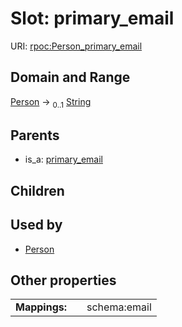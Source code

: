 
# Slot: primary_email




URI: [rpoc:Person_primary_email](https://pub.tech/schema/rpoc/Person_primary_email)


## Domain and Range

[Person](Person.md) &#8594;  <sub>0..1</sub> [String](types/String.md)

## Parents

 *  is_a: [primary_email](primary_email.md)

## Children


## Used by

 * [Person](Person.md)

## Other properties

|  |  |  |
| --- | --- | --- |
| **Mappings:** | | schema:email |

